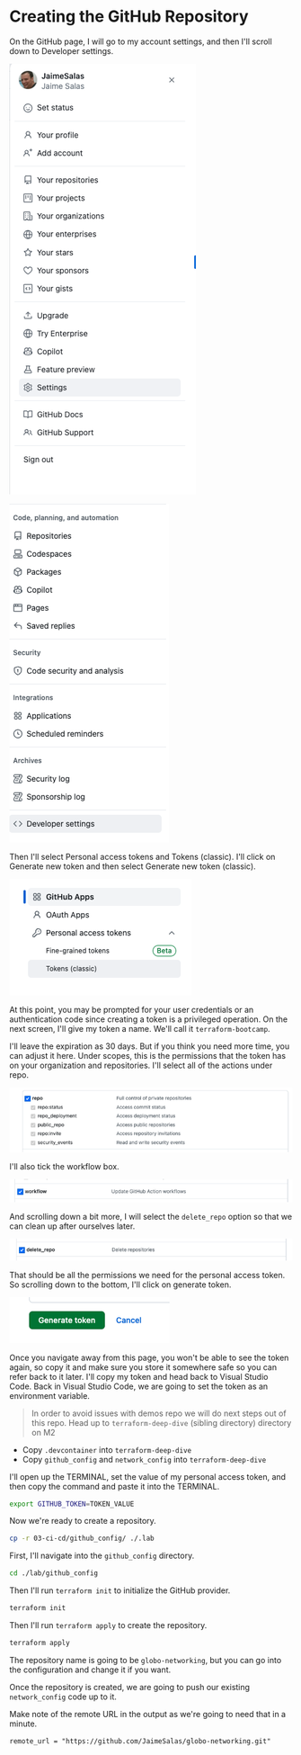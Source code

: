 # Creating the GitHub Repository

On the GitHub page, I will go to my account settings, and then I'll scroll down to Developer settings. 

![GitHub Page Settings](./resources/01-github-page-settings.png)

![GitHub Developer Settings](./resources/02-gitub-developer-settings.png)

Then I'll select Personal access tokens and Tokens (classic). I'll click on Generate new token and then select Generate new token (classic). 

![Token Classic](./resources/03-token-classic.png)

At this point, you may be prompted for your user credentials or an authentication code since creating a token is a privileged operation. On the next screen, I'll give my token a name. We'll call it `terraform‑bootcamp`. 

I'll leave the expiration as 30 days. But if you think you need more time, you can adjust it here. Under scopes, this is the permissions that the token has on your organization and repositories. I'll select all of the actions under repo. 

![Permissions Repo](./resources/04-permissions.png)

I'll also tick the workflow box. 

![Workflow](./resources/05-workflow.png)

And scrolling down a bit more, I will select the `delete_repo` option so that we can clean up after ourselves later. 

![Delete](./resources/06-delete.png)

That should be all the permissions we need for the personal access token. So scrolling down to the bottom, I'll click on generate token. 

![Generate Token](./resources/07-generate-token.png)

Once you navigate away from this page, you won't be able to see the token again, so copy it and make sure you store it somewhere safe so you can refer back to it later. I'll copy my token and head back to Visual Studio Code. Back in Visual Studio Code, we are going to set the token as an environment variable. 

> In order to avoid issues with demos repo we will do next steps out of this repo. Head up to `terraform-deep-dive` (sibling directory) directory on M2

* Copy `.devcontainer` into `terraform-deep-dive`
* Copy `github_config` and `network_config` into `terraform-deep-dive`

I'll open up the TERMINAL, set the value of my personal access token, and then copy the command and paste it into the TERMINAL. 

```bash
export GITHUB_TOKEN=TOKEN_VALUE
```

Now we're ready to create a repository. 

```bash
cp -r 03-ci-cd/github_config/ ./.lab
```

First, I'll navigate into the `github_config` directory. 

```bash
cd ./lab/github_config
```

Then I'll run `terraform init` to initialize the GitHub provider. 

```bash
terraform init
```

Then I'll run `terraform apply` to create the repository. 

```bash
terraform apply
```

The repository name is going to be `globo‑networking`, but you can go into the configuration and change it if you want. 

Once the repository is created, we are going to push our existing `network_config` code up to it. 

Make note of the remote URL in the output as we're going to need that in a minute.

```
remote_url = "https://github.com/JaimeSalas/globo-networking.git"
```